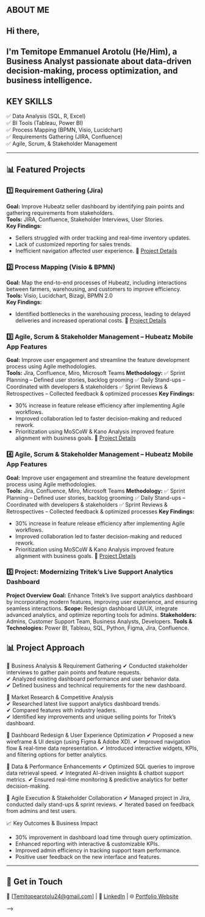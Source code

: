 ## ABOUT ME
## Hi there,
## I'm Temitope Emmanuel Arotolu (He/Him), a **Business Analyst** passionate about **data-driven decision-making, process optimization, and business intelligence**.
## KEY SKILLS
✅ Data Analysis (SQL, R, Excel)  
✅ BI Tools (Tableau, Power BI)  
✅ Process Mapping (BPMN, Visio, Lucidchart)   
✅ Requirements Gathering (JIRA, Confluence)    
✅ Agile, Scrum, & Stakeholder Management 

---

## 📊 Featured Projects

### **1️⃣ Requirement Gathering (Jira)**
**Goal:** Improve Hubeatz seller dashboard by identifying pain points and gathering requirements from stakeholders.  
**Tools:** JIRA, Confluence, Stakeholder Interviews, User Stories.  
**Key Findings:** 
- Sellers struggled with order tracking and real-time inventory updates.
- Lack of customized reporting for sales trends.
- Inefficient navigation affected user experience.
📌 [Project Details](./Case-Studies/Retail-Sales-Analysis/Insights.md)

### **2️⃣ Process Mapping (Visio & BPMN)**
**Goal:** Map the end-to-end processes of Hubeatz, including interactions between farmers, warehousing, and customers to improve efficiency.  
**Tools:** Visio, Lucidchart, Bizagi, BPMN 2.0  
**Key Findings:**
 - Identified bottlenecks in the warehousing process, leading to delayed deliveries and increased operational costs.
 📌 [Project Details](./Case-Studies/Customer-Churn-Prediction/Findings.md)  

### **3️⃣ Agile, Scrum & Stakeholder Management – Hubeatz Mobile App Features**
**Goal:** Improve user engagement and streamline the feature development process using Agile methodologies.  
**Tools:** Jira, Confluence, Miro, Microsoft Teams 
**Methodology:**
✅ Sprint Planning – Defined user stories, backlog grooming
✅ Daily Stand-ups – Coordinated with developers & stakeholders
✅ Sprint Reviews & Retrospectives – Collected feedback & optimized processes
**Key Findings:**
- 30% increase in feature release efficiency after implementing Agile workflows.
- Improved collaboration led to faster decision-making and reduced rework.
- Prioritization using MoSCoW & Kano Analysis improved feature alignment with business goals.
 📌 [Project Details](./Case-Studies/Customer-Churn-Prediction/Findings.md)

### **4️⃣ Agile, Scrum & Stakeholder Management – Hubeatz Mobile App Features**
**Goal:** Improve user engagement and streamline the feature development process using Agile methodologies.  
**Tools:** Jira, Confluence, Miro, Microsoft Teams 
**Methodology:**
✅ Sprint Planning – Defined user stories, backlog grooming
✅ Daily Stand-ups – Coordinated with developers & stakeholders
✅ Sprint Reviews & Retrospectives – Collected feedback & optimized processes
**Key Findings:**
- 30% increase in feature release efficiency after implementing Agile workflows.
- Improved collaboration led to faster decision-making and reduced rework.
- Prioritization using MoSCoW & Kano Analysis improved feature alignment with business goals.
 📌 [Project Details](./Case-Studies/Customer-Churn-Prediction/Findings.md)

### **5️⃣ Project: Modernizing Tritek’s Live Support Analytics Dashboard**

**Project Overview**
**Goal:** Enhance Tritek’s live support analytics dashboard by incorporating modern features, improving user experience, and ensuring seamless interactions.
**Scope:** Redesign dashboard UI/UX, integrate advanced analytics, and optimize reporting tools for admins.
**Stakeholders:** Admins, Customer Support Team, Business Analysts, Developers.
**Tools & Technologies:** Power BI, Tableau, SQL, Python, Figma, Jira, Confluence.

## 📊 Project Approach

🔹 Business Analysis & Requirement Gathering 
✔ Conducted stakeholder interviews to gather pain points and feature requests.  
✔ Analyzed existing dashboard performance and user behavior data.  
✔ Defined business and technical requirements for the new dashboard.  

🔹 Market Research & Competitive Analysis  
✔ Researched latest live support analytics dashboard trends.  
✔ Compared features with industry leaders.  
✔ Identified key improvements and unique selling points for Tritek’s dashboard.  

🔹 Dashboard Redesign & User Experience Optimization
✔ Proposed a new wireframe & UI design (using Figma & Adobe XD).
✔ Improved navigation flow & real-time data representation.
✔ Introduced interactive widgets, KPIs, and filtering options for better analytics.

🔹 Data & Performance Enhancements
✔ Optimized SQL queries to improve data retrieval speed.
✔ Integrated AI-driven insights & chatbot support metrics.
✔ Ensured real-time monitoring & predictive analytics for better decision-making.

🔹 Agile Execution & Stakeholder Collaboration
✔ Managed project in Jira, conducted daily stand-ups & sprint reviews.
✔ Iterated based on feedback from admins and test users.

📈 Key Outcomes & Business Impact
- 30% improvement in dashboard load time through query optimization.
- Enhanced reporting with interactive & customizable KPIs.
- Improved admin efficiency in tracking support team performance.
- Positive user feedback on the new interface and features.

---

## 📩 Get in Touch
📧 [Temitopearotolu24@gmail.com] | 🔗 [LinkedIn](https://www.linkedin.com/in/tope-arotolu-234a32312?trk=contact-info) | 🌐 [Portfolio Website]()


-->
